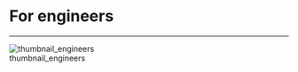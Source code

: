 
# For engineers

---

  
![thumbnail_engineers](https://studio-assets.supernova.io/design-systems/27883/a699244c-e45f-4324-9169-b8771a3d9045.png)  
thumbnail_engineers  
